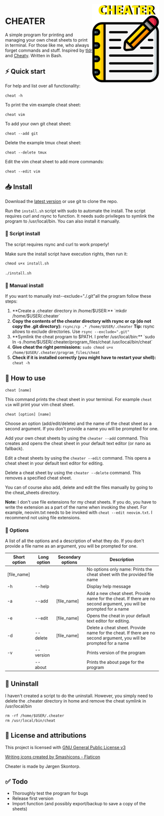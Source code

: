 <img align="right" height="256" src="./cheater_logo.png">

# CHEATER
A simple program for printing and managing your own cheat sheets to print in terminal. For those like me, who always forget commands and stuff. Inspired by [tldr](https://tldr.sh/) and [Cheaty](https://github.com/linuxmint/cinnamon-spices-applets/tree/master/cheaty@centurix). Written in Bash.

## ⚡ Quick start

For help and list over all functionality:

`cheat -h`

To print the vim example cheat sheet:

`cheat vim`

To add your own git cheat sheet:

`cheat --add git`

Delete the example tmux cheat sheet:

`cheat --delete tmux`

Edit the vim cheat sheet to add more commands:

`cheat --edit vim` 

## 📥 Install
Download the [latest version](https://github.com/jrgn9/cheater/releases/latest) or use git to clone the repo.

Run the `install.sh` script with sudo to automate the install. The script requires curl and rsync to function. It needs sudo privileges to symlink the program to /usr/local/bin. You can also install it manually.

### 📜 Script install
The script requires rsync and curl to work properly!

Make sure the install script have execution rights, then run it:

```
chmod u+x install.sh

./install.sh
```
### 💪 Manual install
If you want to manually inst--exclude="./.git"all the program follow these steps:

1. **Create a .cheater directory in /home/$USER:** `mkdir /home/$USER/.cheater`
2. **Copy the contents of the cheater directory with rsync or cp (do not copy the .git directory):** `rsync/cp .* /home/$USER/.cheater`
   **Tip:** rsync allows to exclude directories. Use `rsync --exclude=".git"`
3. **Symlink the cheat program to $PATH. I prefer /usr/local/bin:** `sudo ln -s /home/$USER/.cheater/program_files/cheat /usr/local/bin/cheat`
4. **Give cheat the right permissions:** `sudo chmod u+x /home/$USER/.cheater/program_files/cheat`
5. **Check if it is installed correctly (you might have to restart your shell):** `cheat -h`

## 📝 How to use

`cheat [name]` 

This command prints the cheat sheet in your terminal. For example `cheat vim` will print your vim cheat sheet.

`cheat [option] [name]`

Choose an option (add/edit/delete) and the name of the cheat sheet as a second argument. If you don't provide a name you will be prompted for one.

Add your own cheat sheets by using the `cheater --add` command. This creates and opens the cheat sheet in your default text editor (or nano as fallback).

Edit a cheat sheets by using the `cheater --edit` command. This opens a cheat sheet in your default text editor for editing.

Delete a cheat sheet by using the `cheater --delete` command. This removes a specified cheat sheet.

You can of course also add, delete and edit the files manually by going to the cheat_sheets directory.

**Note:** I don't use file extensions for my cheat sheets. If you do, you have to write the extension as a part of the name when invoking the sheet. For example, neovim.txt needs to be invoked with `cheat --edit neovim.txt`. I recommend not using file extensions.

### 🧰 Options
A list of all the options and a description of what they do. If you don't provide a file name as an argument, you will be prompted for one. 

| Short option | Long option  | Secondary options        | Description                                                                                                                                                                              |
| ------------ | ------------ | ------------------------ | ---------------------------------------------------------------------------------------------------------------------------------------------------------------------------------------- |
|     [file_name]         |              |                          | No options only name: Prints the cheat sheet with the provided file name |
| \-h          | \--help      |                          | Display help message                                                                                                                                                                     |
| \-a          | \--add       |  [file_name]            | Add a new cheat sheet. Provide name for the cheat. If there are no second argument, you will be prompted for a name |
| \-e          | \--edit    | [file_name]                 | Opens the cheat in your default text editor for editing. |
| \-d          | \--delete      | [file_name]           | Delete a cheat sheet. Provide name for the cheat. If there are no second argument, you will be prompted for a name    |
| \-v          | \--version     |  | Prints version of the program |
|           | \--about     |  | Prints the about page for the program |

## 🚮 Uninstall
I haven't created a script to do the uninstall. However, you simply need to delete the .cheater directory in home and remove the cheat symlink in /usr/local/bin

```
rm -rf /home/$USER/.cheater
rm /usr/local/bin/cheat
```

## 🪪 License and attributions
This project is licensed with [GNU General Public License v3](https://www.gnu.org/licenses/gpl-3.0.en.html)

[Writing icons created by Smashicons - Flaticon](https://www.flaticon.com/free-icons/writing)

Cheater is made by Jørgen Skontorp.

## ✅ Todo
- Thoroughly test the program for bugs
- Release first version
- Import function (and possibly export/backup to save a copy of the sheets)
